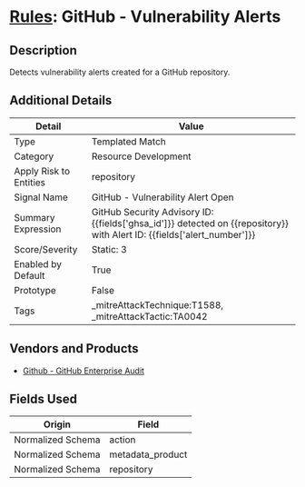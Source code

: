 # [Rules](README.md): GitHub - Vulnerability Alerts

## Description
Detects vulnerability alerts created for a GitHub repository.

## Additional Details
|Detail|Value|
|----|----|
|Type|Templated Match|
|Category|Resource Development|
|Apply Risk to Entities|repository|
|Signal Name|GitHub - Vulnerability Alert Open|
|Summary Expression|GitHub Security Advisory ID: {{fields['ghsa_id']}} detected on {{repository}} with Alert ID: {{fields['alert_number']}}|
|Score/Severity|Static: 3|
|Enabled by Default|True|
|Prototype|False|
|Tags|_mitreAttackTechnique:T1588, _mitreAttackTactic:TA0042|
## Vendors and Products
- [Github - GitHub Enterprise Audit](../products/e3c8bd8b-6ed8-4332-944d-d0f5dfc462df.md)


## Fields Used

|Origin|Field|
|----|----|
|Normalized Schema|action|
|Normalized Schema|metadata_product|
|Normalized Schema|repository|


